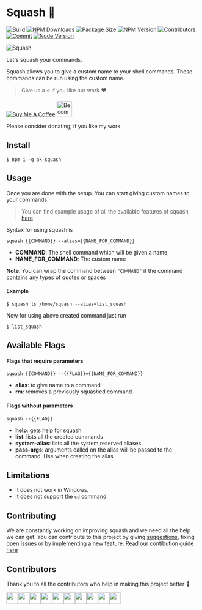 # Squash :tada:

[![Build](https://img.shields.io/travis/com/arshadkazmi42/squash.svg)](https://travis-ci.com/arshadkazmi42/squash/)
[![NPM Downloads](https://img.shields.io/npm/dt/ak-squash.svg)](https://www.npmjs.com/package/ak-squash)
[![Package Size](https://img.shields.io/bundlephobia/min/squash.svg)](https://www.npmjs.com/package/ak-squash)
[![NPM Version](https://img.shields.io/npm/v/ak-squash.svg)](https://www.npmjs.com/package/ak-squash)
[![Contributors](https://img.shields.io/github/contributors/arshadkazmi42/squash.svg)](https://github.com/arshadkazmi42/squash/graphs/contributors)
[![Commit](https://img.shields.io/github/last-commit/arshadkazmi42/squash.svg)](https://github.com/arshadkazmi42/squash/commits/master)
[![Node Version](https://img.shields.io/badge/node-v8.0%2B-brightgreen.svg)](https://github.com/arshadkazmi42/squash/)

<img src="https://raw.githubusercontent.com/arshadkazmi42/squash/master/assets/squash.gif" alt="Squash"/><br>

Let's squash your commands.

Squash allows you to give a custom name to your shell commands. These commands can be run using the custom name.

> Give us a :star: if you like our work :heart:

<a href="https://www.buymeacoffee.com/arshadkazmi42" target="_blank"><img src="https://www.buymeacoffee.com/assets/img/custom_images/orange_img.png" alt="Buy Me A Coffee" style="height: auto !important;width: auto !important;" ></a>
<a href="https://www.patreon.com/bePatron?u=15454240" target="_blank"><img src="https://c5.patreon.com/external/logo/become_a_patron_button.png" alt="Become a Patron!" height="40"></a>

Please consider donating, if you like my work

## Install

```
$ npm i -g ak-squash
```

## Usage

Once you are done with the setup. You can start giving custom names to your commands.

> You can find example usage of all the available features of squash [here](usage)

Syntax for using squash is

`squash {{COMMAND}} --alias={{NAME_FOR_COMMAND}}`

- **COMMAND**: The shell command which will be given a name
- **NAME_FOR_COMMAND**: The custom name

**Note**: You can wrap the command between `"COMMAND"` if the command contains any types of quotes or spaces

#### Example

```
$ squash ls /home/squash --alias=list_squash
```

Now for using above created command just run
```
$ list_squash
```

## Available Flags
#### Flags that require parameters
```
squash {{COMMAND}} --{{FLAG}}={{NAME_FOR_COMMAND}}
```
- **alias**: to give name to a command
- **rm**: removes a previously squashed command
#### Flags without parameters
```
squash --{{FLAG}}
```
- **help**: gets help for squash
- **list**: lists all the created commands
- **system-alias**: lists all the system reserved aliases
- **pass-args**: arguments called on the alias will be passed to the command. Use when creating the alias

## Limitations

- It does not work in Windows.
- It does not support the `cd` command

## Contributing

We are constantly working on improving squash and we need all the help we can get.
You can contribute to this project by giving [suggestions](https://github.com/arshadkazmi42/squash/issues/new), fixing open [issues](https://github.com/arshadkazmi42/squash/issues) or by implementing a new feature.
Read our contibution guide [here](CONTRIBUTING.md)

## Contributors

Thank you to all the contributors who help in making this project better :raised_hands:

<a href="https://github.com/arshadkazmi42"><img src="https://github.com/arshadkazmi42.png" width="30" /></a><a href="https://github.com/ArthurCueio"><img src="https://github.com/ArthurCueio.png" width="30" /></a><a href="https://github.com/Zandew"><img src="https://github.com/Zandew.png" width="30" /></a><a href="https://github.com/co16353sidak"><img src="https://github.com/co16353sidak.png" width="30" /></a><a href="https://github.com/samuelweekes"><img src="https://github.com/samuelweekes.png" width="30" /></a><a href="https://github.com/alexmarginean16"><img src="https://github.com/alexmarginean16.png" width="30" /></a><a href="https://github.com/Aneal-Sharma"><img src="https://github.com/Aneal-Sharma.png" width="30" /></a><a href="https://github.com/konstunn"><img src="https://github.com/konstunn.png" width="30" /></a><a href="https://github.com/mzmmlds"><img src="https://github.com/mzmmlds.png" width="30" /></a><a href="https://github.com/fathurifki"><img src="https://github.com/fathurifki.png" width="30" /></a>

